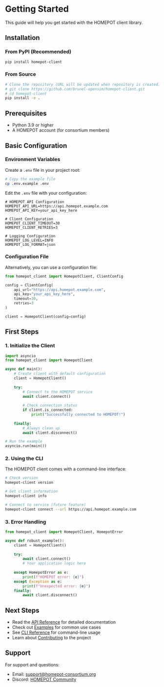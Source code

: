 # Getting Started

This guide will help you get started with the HOMEPOT client library.

## Installation

### From PyPI (Recommended)

```bash
pip install homepot-client
```

### From Source

```bash
# Clone the repository (URL will be updated when repository is created)
# git clone https://github.com/brunel-opensim/homepot-client.git
# cd homepot-client
pip install -e .
```

## Prerequisites

- Python 3.9 or higher
- A HOMEPOT account (for consortium members)

## Basic Configuration

### Environment Variables

Create a `.env` file in your project root:

```bash
# Copy the example file
cp .env.example .env
```

Edit the `.env` file with your configuration:

```env
# HOMEPOT API Configuration
HOMEPOT_API_URL=https://api.homepot.example.com
HOMEPOT_API_KEY=your_api_key_here

# Client Configuration
HOMEPOT_CLIENT_TIMEOUT=30
HOMEPOT_CLIENT_RETRIES=3

# Logging Configuration
HOMEPOT_LOG_LEVEL=INFO
HOMEPOT_LOG_FORMAT=json
```

### Configuration File

Alternatively, you can use a configuration file:

```python
from homepot_client import HomepotClient, ClientConfig

config = ClientConfig(
    api_url="https://api.homepot.example.com",
    api_key="your_api_key_here",
    timeout=30,
    retries=3
)

client = HomepotClient(config=config)
```

## First Steps

### 1. Initialize the Client

```python
import asyncio
from homepot_client import HomepotClient

async def main():
    # Create client with default configuration
    client = HomepotClient()
    
    try:
        # Connect to the HOMEPOT service
        await client.connect()
        
        # Check connection status
        if client.is_connected:
            print("Successfully connected to HOMEPOT!")
        
    finally:
        # Always clean up
        await client.disconnect()

# Run the example
asyncio.run(main())
```

### 2. Using the CLI

The HOMEPOT client comes with a command-line interface:

```bash
# Check version
homepot-client version

# Get client information
homepot-client info

# Connect to service (future feature)
homepot-client connect --url https://api.homepot.example.com
```

### 3. Error Handling

```python
from homepot_client import HomepotClient, HomepotError

async def robust_example():
    client = HomepotClient()
    
    try:
        await client.connect()
        # Your application logic here
        
    except HomepotError as e:
        print(f"HOMEPOT error: {e}")
    except Exception as e:
        print(f"Unexpected error: {e}")
    finally:
        await client.disconnect()
```

## Next Steps

- Read the [API Reference](api-reference.md) for detailed documentation
- Check out [Examples](examples.md) for common use cases
- See [CLI Reference](cli-reference.md) for command-line usage
- Learn about [Contributing](contributing.md) to the project

## Support

For support and questions:

- Email: [support@homepot-consortium.org](mailto:support@homepot-consortium.org)
- Discord: [HOMEPOT Community](https://discord.gg/homepot)
<!-- Links will be activated when repository is created
- Issues: [GitHub Issues](https://github.com/brunel-opensim/homepot-client/issues)
- Documentation: [GitHub Pages](https://brunel-opensim.github.io/homepot-client/)
-->
